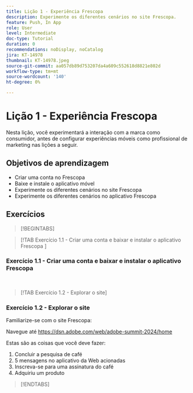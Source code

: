 ```yaml
---
title: Lição 1 - Experiência Frescopa
description: Experimente os diferentes cenários no site Frescopa.
feature: Push, In App
role: User
level: Intermediate
doc-type: Tutorial
duration: 0
recommendations: noDisplay, noCatalog
jira: KT-14978
thumbnail: KT-14978.jpeg
source-git-commit: aa057db89d753207da4a609c552618d8821e802d
workflow-type: tm+mt
source-wordcount: '140'
ht-degree: 0%

---
```



# Lição 1 - Experiência Frescopa

Nesta lição, você experimentará a interação com a marca como consumidor, antes de configurar experiências móveis como profissional de marketing nas lições a seguir.

## Objetivos de aprendizagem 

* Criar uma conta no Frescopa 
* Baixe e instale o aplicativo móvel 
* Experimente os diferentes cenários no site Frescopa 
* Experimente os diferentes cenários no aplicativo Frescopa

## Exercícios

>[!BEGINTABS]

>[!TAB Exercício 1.1 - Criar uma conta e baixar e instalar o aplicativo Frescopa ]

### Exercício 1.1 - Criar uma conta e baixar e instalar o aplicativo Frescopa 


 
>[!TAB Exercício 1.2 - Explorar o site]

### Exercício 1.2 - Explorar o site

Familiarize-se com o site Frescopa:

Navegue até https://dsn.adobe.com/web/adobe-summit-2024/home

Estas são as coisas que você deve fazer:

1. Concluir a pesquisa de café
2. 5 mensagens no aplicativo da Web acionadas 
3. Inscreva-se para uma assinatura do café 
4. Adquiriu um produto

>[!ENDTABS]
